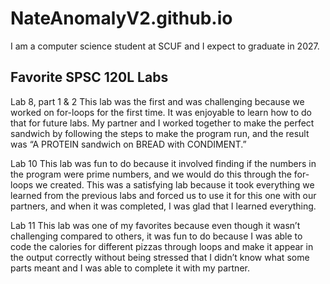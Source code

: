 # NateAnomalyV2.github.io

I am a computer science student at SCUF and I expect to graduate in 2027.

## Favorite SPSC 120L Labs
Lab 8, part 1 & 2
This lab was the first and was challenging because we worked on for-loops for the first time. It was enjoyable to learn how to do that for future labs. My partner and I worked together to make the perfect sandwich by following the steps to make the program run, and the result was “A PROTEIN sandwich on BREAD with CONDIMENT.” 

Lab 10
This lab was fun to do because it involved finding if the numbers in the program were prime numbers, and we would do this through the for-loops we created. This was a satisfying lab because it took everything we learned from the previous labs and forced us to use it for this one with our partners, and when it was completed, I was glad that I learned everything.

Lab 11 
This lab was one of my favorites because even though it wasn’t challenging compared to others, it was fun to do because I was able to code the calories for different pizzas through loops and make it appear in the output correctly without being stressed that I didn’t know what some parts meant and I was able to complete it with my partner.
